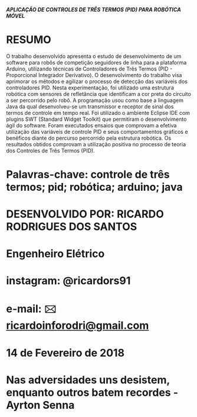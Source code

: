 ##### APLICAÇÃO DE CONTROLES DE TRÊS TERMOS (PID) PARA ROBÓTICA MÓVEL #####

# RESUMO

O trabalho desenvolvido apresenta o estudo de desenvolvimento de um software para robôs de
competição seguidores de linha para a plataforma Arduino, utilizando técnicas de
Controladores de Três Termos (PID - Proporcional Integrador Derivativo). O desenvolvimento
do trabalho visa aprimorar os métodos e agilizar o processo de detecção das variáveis dos
controladores PID. Nesta experimentação, foi utilizado uma estrutura robótica com sensores de
refletância que identificam a cor preta do circuito a ser percorrido pelo robô. A programação
usou como base a linguagem Java da qual desenvolveu-se um transmissor e receptor de sinal
dos termos de controle em tempo real. Foi utilizado o ambiente Eclipse IDE com plugins SWT
(Standard Widget Toolkit) que permitiram o desenvolvimento ágil do software. Foram
executados ensaios que comprovam a efetiva utilização das variáveis de controle PID e seus
comportamentos gráficos e benéficos diante do percurso percorrido pela estrutura robótica. Os
resultados obtidos comprovam a utilização positiva no processo de teoria dos Controles de Três
Termos (PID).

# Palavras-chave: controle de três termos; pid; robótica; arduino; java #

# DESENVOLVIDO POR: RICARDO RODRIGUES DOS SANTOS 
# Engenheiro Elétrico
# instagram: @ricardors91
# e-mail: 🖂 ricardoinforodri@gmail.com
# 14 de Fevereiro de 2018

# Nas adversidades uns desistem, enquanto outros batem recordes - Ayrton Senna
